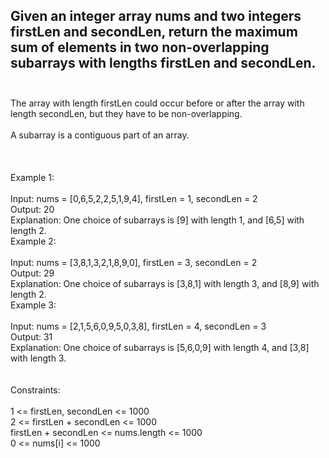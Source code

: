 ## Given an integer array nums and two integers firstLen and secondLen, return the maximum sum of elements in two non-overlapping subarrays with lengths firstLen and secondLen. <br> <br> 
The array with length firstLen could occur before or after the array with length secondLen, but they have to be non-overlapping. <br> <br> 
A subarray is a contiguous part of an array. <br> <br> <br> <br> 
Example 1: <br> <br> 
Input: nums = [0,6,5,2,2,5,1,9,4], firstLen = 1, secondLen = 2 <br> 
Output: 20 <br> 
Explanation: One choice of subarrays is [9] with length 1, and [6,5] with length 2. <br> 
Example 2: <br> <br> 
Input: nums = [3,8,1,3,2,1,8,9,0], firstLen = 3, secondLen = 2 <br> 
Output: 29 <br> 
Explanation: One choice of subarrays is [3,8,1] with length 3, and [8,9] with length 2. <br> 
Example 3: <br> <br> 
Input: nums = [2,1,5,6,0,9,5,0,3,8], firstLen = 4, secondLen = 3 <br> 
Output: 31 <br> 
Explanation: One choice of subarrays is [5,6,0,9] with length 4, and [3,8] with length 3. <br> <br> <br> 
Constraints: <br> <br> 
1 <= firstLen, secondLen <= 1000 <br> 
2 <= firstLen + secondLen <= 1000 <br> 
firstLen + secondLen <= nums.length <= 1000 <br> 
0 <= nums[i] <= 1000 <br> 

